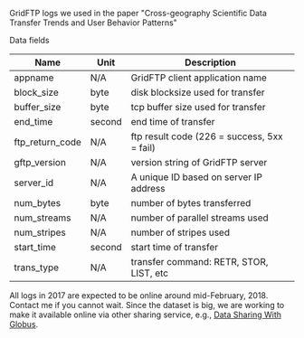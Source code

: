 GridFTP logs we used in the paper "Cross-geography Scientific Data Transfer Trends and User Behavior Patterns"

Data fields

| Name            | Unit   | Description                                 |
|-----------------|--------|---------------------------------------------|
| appname         | N/A    | GridFTP client application name             |
| block_size      | byte   | disk blocksize used for transfer            |
| buffer_size     | byte   | tcp buffer size used for transfer           |
| end_time        | second | end time of transfer                        |
| ftp_return_code | N/A    | ftp result code (226 = success, 5xx = fail) |
| gftp_version    | N/A    | version string of GridFTP server            |
| server_id       | N/A    | A unique ID based on server IP address      |
| num_bytes       | byte   | number of bytes transferred                 |
| num_streams     | N/A    | number of parallel streams used             |
| num_stripes     | N/A    | number of stripes used                      |
| start_time      | second | start time of transfer                      |
| trans_type      | N/A    | transfer command: RETR, STOR, LIST, etc     |

All logs in 2017 are expected to be online around mid-February, 2018. Contact me if you cannot wait. Since the dataset is big, we are working to make it available online via other sharing service, e.g., [Data Sharing With Globus](https://www.globus.org/data-sharing). 